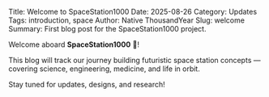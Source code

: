 Title: Welcome to SpaceStation1000
Date: 2025-08-26
Category: Updates
Tags: introduction, space
Author: Native ThousandYear
Slug: welcome
Summary: First blog post for the SpaceStation1000 project.

Welcome aboard **SpaceStation1000** 🚀!  

This blog will track our journey building futuristic space station concepts —  
covering science, engineering, medicine, and life in orbit.  

Stay tuned for updates, designs, and research!
